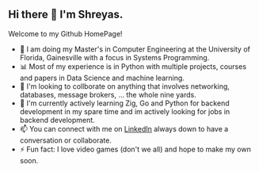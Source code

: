 ## Hi there 👋 I'm Shreyas.

Welcome to my Github HomePage!

- 📖 I am doing my Master's in Computer Engineering at the University of Florida, Gainesville with a focus in Systems Programming.
- 📊 Most of my experience is in Python with multiple projects, courses and papers in Data Science and machine learning.
- 💬 I'm looking to collborate on anything that involves networking, databases, message brokers, ... the whole nine yards.
- 🔭 I'm currently actively learning Zig, Go and Python for backend development in my spare time and im actively looking for jobs in backend development.
- 📫 You can connect with me on [LinkedIn](https://www.linkedin.com/in/shreyas-ganesh-/) always down to have a conversation or collaborate.
- ⚡ Fun fact: I love video games (don't we all) and hope to make my own soon.

